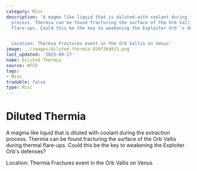 ```yaml
---
category: Misc
description: 'A magma like liquid that is diluted with coolant during the extraction
  process. Thermia can be found fracturing the surface of the Orb Vallis during thermal
  flare-ups. Could this be the key to weakening the Exploiter Orb''s defenses?


  Location: Thermia Fractures event in the Orb Vallis on Venus'
image: ../images/diluted-thermia-929f36d015.png
last_updated: '2025-09-17'
name: Diluted Thermia
source: WFCD
tags:
- Misc
tradable: false
type: Misc
---
```


# Diluted Thermia

A magma like liquid that is diluted with coolant during the extraction process. Thermia can be found fracturing the surface of the Orb Vallis during thermal flare-ups. Could this be the key to weakening the Exploiter Orb's defenses?

Location: Thermia Fractures event in the Orb Vallis on Venus

